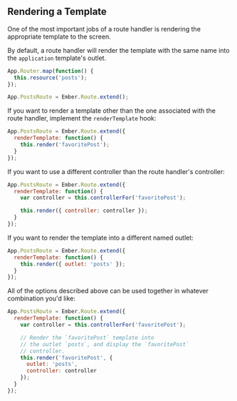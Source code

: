 ## Rendering a Template

One of the most important jobs of a route handler is rendering the
appropriate template to the screen.

By default, a route handler will render the template with the same name
into the `application` template's outlet.

```js
App.Router.map(function() {
  this.resource('posts');
});

App.PostsRoute = Ember.Route.extend();
```

If you want to render a template other than the one associated with the
route handler, implement the `renderTemplate` hook:

```js
App.PostsRoute = Ember.Route.extend({
  renderTemplate: function() {
    this.render('favoritePost');
  }
});
```

If you want to use a different controller than the route handler's
controller:

```js
App.PostsRoute = Ember.Route.extend({
  renderTemplate: function() {
    var controller = this.controllerFor('favoritePost');

    this.render({ controller: controller });
  }
});
```

If you want to render the template into a different named outlet:

```js
App.PostsRoute = Ember.Route.extend({
  renderTemplate: function() {
    this.render({ outlet: 'posts' });
  }
});
```

All of the options described above can be used together in whatever
combination you'd like:

```js
App.PostsRoute = Ember.Route.extend({
  renderTemplate: function() {
    var controller = this.controllerFor('favoritePost');

    // Render the `favoritePost` template into
    // the outlet `posts`, and display the `favoritePost`
    // controller.
    this.render('favoritePost', {
      outlet: 'posts',
      controller: controller
    });
  }
});
```
